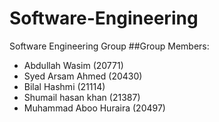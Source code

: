 # Software-Engineering
Software Engineering Group 
##Group Members:
* Abdullah Wasim (20771)
* Syed Arsam Ahmed (20430)
* Bilal Hashmi (21114)
* Shumail hasan khan (21387)
* Muhammad Aboo Huraira (20497)
